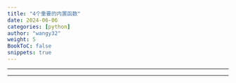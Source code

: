 ```yaml
---
title: "4个重要的内置函数"
date: 2024-06-06
categories: [python]
author: "wangy32"
weight: 5
BookToC: false
snippets: true
---
```


---
---
